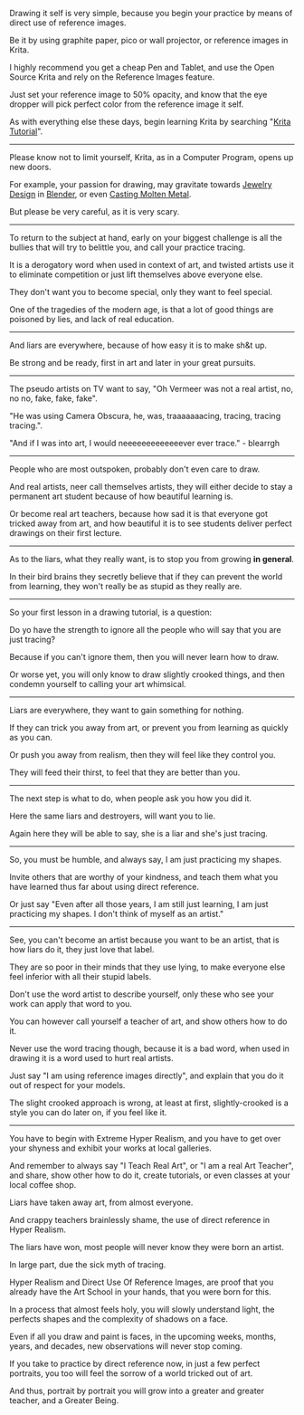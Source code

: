 Drawing it self is very simple,
because you begin your practice by means of direct use of reference images.

Be it by using graphite paper, pico or wall projector,
or reference images in Krita.

I highly recommend you get a cheap Pen and Tablet,
and use the Open Source Krita and rely on the Reference Images feature.

Just set your reference image to 50% opacity,
and know that the eye dropper will pick perfect color from the reference image it self.

As with everything else these days,
begin learning Krita by searching "[Krita Tutorial][0]".

---

Please know not to limit yourself,
Krita, as in a Computer Program, opens up new doors.

For example, your passion for drawing,
may gravitate towards [Jewelry Design][1] in [Blender][B], or even [Casting Molten Metal][2].

But please be very careful,
as it is very scary.

---

To return to the subject at hand,
early on your biggest challenge is all the bullies that will try to belittle you, and call your practice tracing.

It is a derogatory word when used in context of art,
and twisted artists use it to eliminate competition or just lift themselves above everyone else.

They don't want you to become special,
only they want to feel special.

One of the tragedies of the modern age,
is that a lot of good things are poisoned by lies, and lack of real education.

---

And liars are everywhere,
because of how easy it is to make sh&t up.

Be strong and be ready,
first in art and later in your great pursuits.

---

The pseudo artists on TV want to say,
"Oh Vermeer was not a real artist, no, no no, fake, fake, fake".

"He was using Camera Obscura,
he, was, traaaaaaacing, tracing, tracing tracing.".

"And if I was into art,
I would neeeeeeeeeeeeever ever trace." - blearrgh

---

People who are most outspoken,
probably don't even care to draw.

And real artists, neer call themselves artists,
they will either decide to stay a permanent art student because of how beautiful learning is.

Or become real art teachers, because how sad it is that everyone got tricked away from art,
and how beautiful it is to see students deliver perfect drawings on their first lecture.

---

As to the liars, what they really want,
is to stop you from growing __in general__.

In their bird brains they secretly believe that if they can prevent the world from learning,
they won't really be as stupid as they really are.

---

So your first lesson in a drawing tutorial,
is a question:

Do yo have the strength to ignore all the people
who will say that you are just tracing?

Because if you can't ignore them,
then you will never learn how to draw.

Or worse yet, you will only know to draw slightly crooked things,
and then condemn yourself to calling your art whimsical.


---

Liars are everywhere,
they want to gain something for nothing.

If they can trick you away from art,
or prevent you from learning as quickly as you can.

Or push you away from realism,
then they will feel like they control you.

They will feed their thirst,
to feel that they are better than you.

---

The next step is what to do,
when people ask you how you did it.

Here the same liars and destroyers,
will want you to lie.

Again here they will be able to say,
she is a liar and she's just tracing.

---

So, you must be humble, and always say,
I am just practicing my shapes.

Invite others that are worthy of your kindness,
and teach them what you have learned thus far about using direct reference.

Or just say "Even after all those years, I am still just learning,
I am just practicing my shapes. I don't think of myself as an artist."

---

See, you can't become an artist because you want to be an artist,
that is how liars do it, they just love that label.

They are so poor in their minds that they use lying,
to make everyone else feel inferior with all their stupid labels.

Don't use the word artist to describe yourself,
only these who see your work can apply that word to you.

You can however call yourself a teacher of art,
and show others how to do it.

Never use the word tracing though, because it is a bad word,
when used in drawing it is a word used to hurt real artists.

Just say "I am using reference images directly",
and explain that you do it out of respect for your models.

The slight crooked approach is wrong, at least at first,
slightly-crooked is a style you can do later on, if you feel like it.

---

You have to begin with Extreme Hyper Realism,
and you have to get over your shyness and exhibit your works at local galleries.

And remember to always say "I Teach Real Art", or "I am a real Art Teacher",
and share, show other how to do it, create tutorials, or even classes at your local coffee shop.

Liars have taken away art,
from almost everyone.

And crappy teachers brainlessly shame,
the use of direct reference in Hyper Realism.

The liars have won,
most people will never know they were born an artist.

In large part,
due the sick myth of tracing.

Hyper Realism and Direct Use Of Reference Images,
are proof that you already have the Art School in your hands, that you were born for this.

In a process that almost feels holy, you will slowly understand light,
the perfects shapes and the complexity of shadows on a face.

Even if all you draw and paint is faces,
in the upcoming weeks, months, years, and decades, new observations will never stop coming.

If you take to practice by direct reference now,
in just a few perfect portraits, you too will feel the sorrow of a world tricked out of art.

And thus, portrait by portrait you will grow
into a greater and greater teacher, and a Greater Being.


[0]: https://www.youtube.com/results?search_query=Krita+Tutorial
[1]: https://www.youtube.com/watch?v=yjAAH5MdweU
[2]: https://www.youtube.com/watch?v=AkmqBBBVA0c
[B]: https://www.youtube.com/results?search_query=Blender+Tutorial
